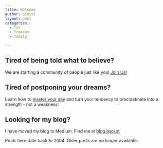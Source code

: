```yaml
---
title: Welcome
author: bsoist
layout: post
categories:
  - fun
  - freedom
  - family

---
```

## Tired of being told what to believe?
We are starting a community of people just like you! <a target="_blank" href="http://dontjustbelieve.com/">Join Us!</a>

## Tired of postponing your dreams?
Learn how to <a target="_blank" href="https://masteringprocrastination.com/">master your day</a> and turn your tendency to procrastinate into a strength - not a weakness!

## Looking for my blog?
I have moved my blog to Medium. Find me at <a target="_blank" href="https://blog.bsoi.st/">blog.bsoi.st</a>

Posts here date back to 2004. Older posts are no longer available.  
